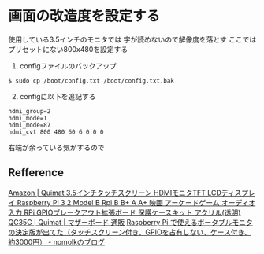 画面の改造度を設定する
======================================================================

使用している3.5インチのモニタでは
字が読めないので解像度を落とす
ここではプリセットにない800x480を設定する

1. configファイルのバックアップ
```
$ sudo cp /boot/config.txt /boot/config.txt.bak
```

2. configに以下を追記する
```
hdmi_group=2
hdmi_mode=1
hdmi_mode=87
hdmi_cvt 800 480 60 6 0 0 0
```

右端が余っている気がするので


Refference
----------------------------------------------------------------------
[Amazon | Quimat 3.5インチタッチスクリーン HDMIモニタTFT LCDディスプレイ Raspberry Pi 3 2 Model B Rpi B B+ A A+ 映画 アーケードゲーム オーディオ入力 RPi GPIOブレークアウト拡張ボード 保護ケースキット アクリル(透明) QC35C | Quimat | マザーボード 通販](https://www.amazon.co.jp/gp/product/B075K56C12/ref=oh_aui_detailpage_o02_s00?ie=UTF8&psc=1)
[Raspberry Pi で使えるポータブルモニタの決定版が出てた（タッチスクリーン付き、GPIOを占有しない、ケース付き、約3000円） - nomolkのブログ](http://nomolk.hatenablog.com/entry/2018/02/06/223000)
